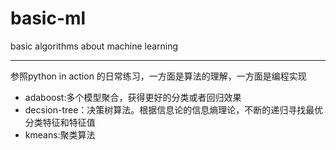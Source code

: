 # basic-ml
basic algorithms about machine learning

---
参照python in action 的日常练习，一方面是算法的理解，一方面是编程实现

- adaboost:多个模型聚合，获得更好的分类或者回归效果
- decsion-tree：决策树算法。根据信息论的信息熵理论，不断的递归寻找最优分类特征和特征值
- kmeans:聚类算法
